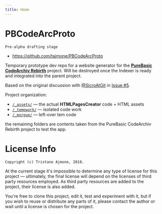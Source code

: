 ```yaml
---
title: Home
---
```


# PBCodeArcProto

    Pre-alpha drafting stage

- https://github.com/tajmone/PBCodeArcProto

Temporary prototype dev repo for a website generator for the __[PureBasic CodeArchiv Rebirth]__ project. Will be destroyed once the Indexer is ready and integrated into the parent project.

Based on the original discussion with [@SicroAtGit] in [Issue #5].

Project organization:

- [`/_assets/`](./_assets) — the actual __HTMLPagesCreator__ code + HTML assets
- [`/_tempwork/`](./_tempwork) — isolated code work
- [`/_morgue/`](./_morgue) — left-over tem code

the remaining folders are contents taken from the PureBasic CodeArchiv Rebirth project to test the app.



# License Info

    Copyright (c) Tristano Ajmone, 2018.

At the current stage it's impossible to determine any type of license for this project — ultimately, the final license will depend on the licenses of third party resources employed. As third party resources are added to the project, their license is also added.

You're free to clone this project, edit it, test and experiment with it, but if you wish to reuse or distribute any parts of it, please contact the author or wait until a license is chosen for the project.




[PureBasic CodeArchiv Rebirth]: https://github.com/SicroAtGit/PureBasic-CodeArchive-Rebirth "Visit the 'PureBasic CodeArchiv Rebirth' repository"

[Issue #5]: https://github.com/SicroAtGit/PureBasic-CodeArchive-Rebirth/issues/5

[@SicroAtGit]: https://github.com/SicroAtGit "View @SicroAtGit's GitHub profile"
[@tajmone]: https://github.com/tajmone "View @tajmone's GitHub profile"
